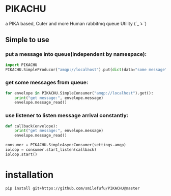 # PIKACHU
a PIKA based, Cuter and more Human rabbitmq queue Utility (´_ゝ`)

## Simple to use
### put a message into queue(independent by namespace):
```python
import PIKACHU
PIKACHU.SimpleProducor("amqp://localhost").put(dict(data="some message"))
```

### get some messages from queue:

```python
for envelope in PIKACHU.SimpleConsumer("amqp://localhost").get():
    print("get message:", envelope.message)
    envelope.message_read()
```

### use listener to listen message arrival constantly:

```python
def callback(envelope):
    print("get message:", envelope.message)
    envelope.message_read()
    
consumer = PIKACHU.SimpleAsyncConsumer(settings.amqp)
ioloop = consumer.start_listen(callback)
ioloop.start()
```



# installation

```bash
pip install git+https://github.com/smilefufu/PIKACHU@master
```

